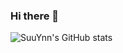 ### Hi there 👋
![SuuYnn's GitHub stats](https://github-readme-stats.vercel.app/api?username=anuraghazra&show_icons=true&theme=radical)
<!--
**suyeun84/suyeun84** is a ✨ _special_ ✨ repository because its `README.md` (this file) appears on your GitHub profile.

Here are some ideas to get you started:

- 🔭 I’m currently working on ...
- 🌱 I’m currently learning ...
- 👯 I’m looking to collaborate on ...
- 🤔 I’m looking for help with ...
- 💬 Ask me about ...
- 📫 How to reach me: ...
- 😄 Pronouns: ...
- ⚡ Fun fact: ...
-->

